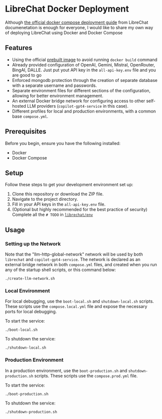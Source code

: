 # LibreChat Docker Deployment

Although [the official docker compose deployment guide](https://docs.librechat.ai/install/installation/docker_compose_install.html) from LibreChat documenetation is enough for everyone, I would like to share my own way of deploying LibreChat using Docker and Docker Compose

## Features

- Using the official [prebuilt image](https://github.com/danny-avila?tab=packages&repo_name=LibreChat) to avoid running `docker build` command
- Already provided configuration of OpenAI, Gemini, Mistral, OpenRouter, BingAI, DALLE. Just put yout API key in the `all-api-key.env` file and you are good to go
- Enforced mongodb protection through the creation of separate database with a separate username and passwords.
- Separate environment files for different sections of the configuration, allowing for better environment management.
- An external Docker bridge network for configuring access to other self-hosted LLM providers (`copilot-gpt4-service` in this case).
- Different profiles for local and production environments, with a common base `compose.yml`.

## Prerequisites

Before you begin, ensure you have the following installed:

- Docker
- Docker Compose

## Setup

Follow these steps to get your development environment set up:

1. Clone this repository or download the ZIP file.
2. Navigate to the project directory.
3. Fill in your API keys in the `all-api-key.env` file.
4. (Optional but highly recommended for the best practice of security) Complete all the `# TODO` in [`librechat/env`](librechat/env/)

## Usage

### Setting up the Network

Note that the "llm-http-global-network" network will be used by both `librechat` and `copilot-gpt4-service`. The network is declared as an external bridge network in both `compose.yml` files, and created when you run any of the startup shell scripts, or this command below:

```
./create-llm-network.sh
```

### Local Environment

For local debugging, use the `boot-local.sh` and `shutdown-local.sh` scripts. These scripts use the `compose.local.yml` file and expose the necessary ports for local debugging.

To start the service:

```
./boot-local.sh
```

To shutdown the service:

```
./shutdown-local.sh
```

### Production Environment

In a production environment, use the `boot-production.sh` and `shutdown-production.sh` scripts. These scripts use the `compose.prod.yml` file.

To start the service:

```
./boot-production.sh
```

To shutdown the service:

```
./shutdown-production.sh
```
